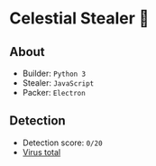 # Celestial Stealer 💸

## About
- Builder: `Python 3`
- Stealer: `JavaScript`
- Packer: `Electron`

## Detection
- Detection score: `0/20`
- [Virus total](https://www.virustotal.com/gui/file/f5d9635ce52333f54a1ffb56b6af9f3ca4493284f7b09f8906d37c0c1b8fd6fe?nocache=1)
